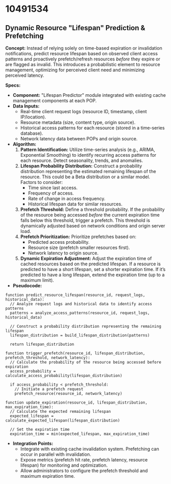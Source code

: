 # 10491534

## Dynamic Resource "Lifespan" Prediction & Prefetching

**Concept:** Instead of relying solely on time-based expiration or invalidation notifications, predict resource lifespan based on observed client access patterns and proactively prefetch/refresh resources *before* they expire or are flagged as invalid. This introduces a probabilistic element to resource management, optimizing for perceived client need and minimizing perceived latency.

**Specs:**

*   **Component:** "Lifespan Predictor" module integrated with existing cache management components at each POP.
*   **Data Inputs:**
    *   Real-time client request logs (resource ID, timestamp, client IP/location).
    *   Resource metadata (size, content type, origin source).
    *   Historical access patterns for each resource (stored in a time-series database).
    *   Network latency data between POPs and origin source.
*   **Algorithm:**
    1.  **Pattern Identification:** Utilize time-series analysis (e.g., ARIMA, Exponential Smoothing) to identify recurring access patterns for each resource.  Detect seasonality, trends, and anomalies.
    2.  **Lifespan Probability Distribution:**  Construct a probability distribution representing the estimated remaining lifespan of the resource. This could be a Beta distribution or a similar model. Factors to consider:
        *   Time since last access.
        *   Frequency of access.
        *   Rate of change in access frequency.
        *   Historical lifespan data for similar resources.
    3.  **Prefetch Threshold:** Define a threshold probability. If the probability of the resource being accessed *before* the current expiration time falls below this threshold, trigger a prefetch. This threshold is dynamically adjusted based on network conditions and origin server load.
    4.  **Prefetch Prioritization:**  Prioritize prefetches based on:
        *   Predicted access probability.
        *   Resource size (prefetch smaller resources first).
        *   Network latency to origin source.
    5.  **Dynamic Expiration Adjustment:**  Adjust the expiration time of cached resources based on the predicted lifespan. If a resource is predicted to have a short lifespan, set a shorter expiration time. If it’s predicted to have a long lifespan, extend the expiration time (up to a maximum limit).
*   **Pseudocode:**

```
function predict_resource_lifespan(resource_id, request_logs, historical_data):
  // Analyze request logs and historical data to identify access patterns
  patterns = analyze_access_patterns(resource_id, request_logs, historical_data)

  // Construct a probability distribution representing the remaining lifespan
  lifespan_distribution = build_lifespan_distribution(patterns)

  return lifespan_distribution

function trigger_prefetch(resource_id, lifespan_distribution, prefetch_threshold, network_latency):
  // Calculate the probability of the resource being accessed before expiration
  access_probability = calculate_access_probability(lifespan_distribution)

  if access_probability < prefetch_threshold:
    // Initiate a prefetch request
    prefetch_resource(resource_id, network_latency)

function update_expiration(resource_id, lifespan_distribution, max_expiration_time):
  // Calculate the expected remaining lifespan
  expected_lifespan = calculate_expected_lifespan(lifespan_distribution)

  // Set the expiration time
  expiration_time = min(expected_lifespan, max_expiration_time)
```

*   **Integration Points:**
    *   Integrate with existing cache invalidation system. Prefetching can occur in parallel with invalidation.
    *   Expose metrics (prefetch hit rate, prefetch latency, resource lifespan) for monitoring and optimization.
    *   Allow administrators to configure the prefetch threshold and maximum expiration time.